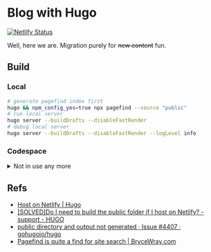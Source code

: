 # Blog with Hugo

[![Netlify Status](https://api.netlify.com/api/v1/badges/5c630036-da22-42af-b033-b5b1aa98d015/deploy-status)](https://app.netlify.com/sites/epic-mestorf-3202f7/deploys)

Well, here we are. Migration purely for ~~new content~~ fun.

## Build

### Local

```sh
# generate pagefind index first
hugo && npm_config_yes=true npx pagefind --source "public"
# run local server
hugo server --buildDrafts --disableFastRender
# debug local server
hugo server --buildDrafts --disableFastRender --logLevel info
```

### Codespace

<details>
<summary>Not in use any more</summary>

- Install Browser Preview (`auchenberg.vscode-browser-preview`)

- Install Chrome: (Credit: [How to install Chrome browser properly via command line? - Ask Ubuntu](https://askubuntu.com/a/79284))

    ```bash
    cd ..

    pwd
    # /workspaces

    sudo apt-get install libxss1 libappindicator1 libindicator7

    wget https://dl.google.com/linux/direct/google-chrome-stable_current_amd64.deb

    sudo apt install ./google-chrome*.deb
    ```

- Configure the extension with:

    ```json
    "browser-preview.chromeExecutable": "/usr/bin/google-chrome",
    "browser-preview.ignoreHttpsErrors": true,
    "browser-preview.startUrl": "localhost:1818",
    ```

- Run Hugo server with fixed port: ([all options](https://gohugo.io/commands/hugo_server/#options))

    ```bash
    hugo server --buildDrafts --port 1818 --baseURL "https://loikein-blog-hugo-w8cj-1818.githubpreview.dev/"
    ```

- Access `https://loikein-blog-hugo-w8cj-1818.githubpreview.dev/` once to log into GitHub.

- Then can access:
    - `localhost:1818` directly from the Browser Preview, or
    - `https://loikein-blog-hugo-w8cj-1818.githubpreview.dev/` from iPad, etc.

- Notice that any draft (only exists on local machine) will not show up.

</details>


## Refs

- [Host on Netlify | Hugo](https://gohugo.io/hosting-and-deployment/hosting-on-netlify/#configure-hugo-version-in-netlify)
- [[SOLVED]Do I need to build the public folder if I host on Netlify? - support - HUGO](https://discourse.gohugo.io/t/18615)
- [public directory and output not generated · Issue #4407 · gohugoio/hugo](https://github.com/gohugoio/hugo/issues/4407#issuecomment-365530120)
- [Pagefind is quite a find for site search | BryceWray.com](https://www.brycewray.com/posts/2022/07/pagefind-quite-find-site-search/)

